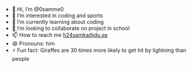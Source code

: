 - 👋 Hi, I’m @0samme0
- 👀 I’m interested in coding and sports
- 🌱 I’m currently learning about coding
- 💞️ I’m looking to collaborate on project in school
- 📫 How to reach me h24samka@du.se
- 😄 Pronouns: him
- ⚡ Fun fact: Giraffes are 30 times more likely to get hit by lightning than people

<!---
0samme0/0samme0 is a ✨ special ✨ repository because its `README.md` (this file) appears on your GitHub profile.
You can click the Preview link to take a look at your changes.
--->
